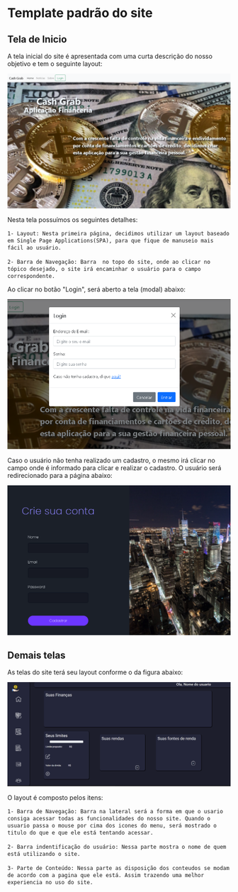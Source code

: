 # Template padrão do site
## Tela de Inicio
A tela inicial do site é apresentada com uma curta descrição do nosso objetivo e tem o seguinte layout:

![Home](img/Home_template.png)

Nesta tela possuímos os seguintes detalhes:

    1- Layout: Nesta primeira página, decidimos utilizar um layout baseado em Single Page Applications(SPA), para que fique de manuseio mais fácil ao usuário.

    2- Barra de Navegação: Barra  no topo do site, onde ao clicar no tópico desejado, o site irá encaminhar o usuário para o campo correspondente.

Ao clicar no botão "Login", será aberto a tela (modal) abaixo:

![Login](img/Login_template.png)

Caso o usuário não tenha realizado um cadastro, o mesmo irá clicar no campo onde é informado para clicar e realizar o cadastro.
O usuário será redirecionado para a página abaixo:

![Cadastro](img/Cadastro_template.png)

## Demais telas
As telas do site terá seu layout conforme o da figura abaixo:

![Template](img/template.png)

O layout é composto pelos itens:

    1- Barra de Navegação: Barra na lateral será a forma em que o usario consiga acessar todas as funcionalidades do nosso site. Quando o usuario passa o mouse por cima dos icones do menu, será mostrado o titulo do que e que ele está tentando acessar.

    2- Barra indentificação do usuário: Nessa parte mostra o nome de quem está utilizando o site.

    3- Parte de Conteúdo: Nessa parte as disposição dos conteudos se modam de acordo com a pagina que ele está. Assim trazendo uma melhor experiencia no uso do site.

